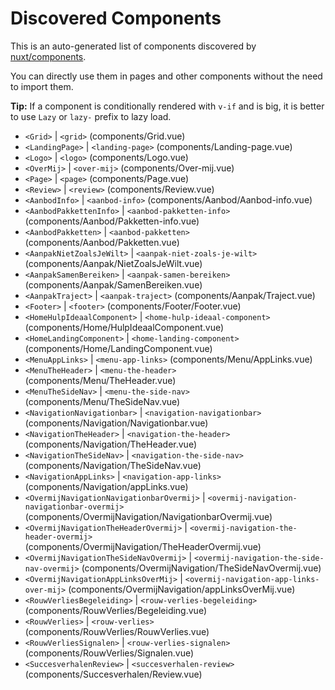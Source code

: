 # Discovered Components

This is an auto-generated list of components discovered by [nuxt/components](https://github.com/nuxt/components).

You can directly use them in pages and other components without the need to import them.

**Tip:** If a component is conditionally rendered with `v-if` and is big, it is better to use `Lazy` or `lazy-` prefix to lazy load.

- `<Grid>` | `<grid>` (components/Grid.vue)
- `<LandingPage>` | `<landing-page>` (components/Landing-page.vue)
- `<Logo>` | `<logo>` (components/Logo.vue)
- `<OverMij>` | `<over-mij>` (components/Over-mij.vue)
- `<Page>` | `<page>` (components/Page.vue)
- `<Review>` | `<review>` (components/Review.vue)
- `<AanbodInfo>` | `<aanbod-info>` (components/Aanbod/Aanbod-info.vue)
- `<AanbodPakkettenInfo>` | `<aanbod-pakketten-info>` (components/Aanbod/Pakketten-info.vue)
- `<AanbodPakketten>` | `<aanbod-pakketten>` (components/Aanbod/Pakketten.vue)
- `<AanpakNietZoalsJeWilt>` | `<aanpak-niet-zoals-je-wilt>` (components/Aanpak/NietZoalsJeWilt.vue)
- `<AanpakSamenBereiken>` | `<aanpak-samen-bereiken>` (components/Aanpak/SamenBereiken.vue)
- `<AanpakTraject>` | `<aanpak-traject>` (components/Aanpak/Traject.vue)
- `<Footer>` | `<footer>` (components/Footer/Footer.vue)
- `<HomeHulpIdeaalComponent>` | `<home-hulp-ideaal-component>` (components/Home/HulpIdeaalComponent.vue)
- `<HomeLandingComponent>` | `<home-landing-component>` (components/Home/LandingComponent.vue)
- `<MenuAppLinks>` | `<menu-app-links>` (components/Menu/AppLinks.vue)
- `<MenuTheHeader>` | `<menu-the-header>` (components/Menu/TheHeader.vue)
- `<MenuTheSideNav>` | `<menu-the-side-nav>` (components/Menu/TheSideNav.vue)
- `<NavigationNavigationbar>` | `<navigation-navigationbar>` (components/Navigation/Navigationbar.vue)
- `<NavigationTheHeader>` | `<navigation-the-header>` (components/Navigation/TheHeader.vue)
- `<NavigationTheSideNav>` | `<navigation-the-side-nav>` (components/Navigation/TheSideNav.vue)
- `<NavigationAppLinks>` | `<navigation-app-links>` (components/Navigation/appLinks.vue)
- `<OvermijNavigationNavigationbarOvermij>` | `<overmij-navigation-navigationbar-overmij>` (components/OvermijNavigation/NavigationbarOvermij.vue)
- `<OvermijNavigationTheHeaderOvermij>` | `<overmij-navigation-the-header-overmij>` (components/OvermijNavigation/TheHeaderOvermij.vue)
- `<OvermijNavigationTheSideNavOvermij>` | `<overmij-navigation-the-side-nav-overmij>` (components/OvermijNavigation/TheSideNavOvermij.vue)
- `<OvermijNavigationAppLinksOverMij>` | `<overmij-navigation-app-links-over-mij>` (components/OvermijNavigation/appLinksOverMij.vue)
- `<RouwVerliesBegeleiding>` | `<rouw-verlies-begeleiding>` (components/RouwVerlies/Begeleiding.vue)
- `<RouwVerlies>` | `<rouw-verlies>` (components/RouwVerlies/RouwVerlies.vue)
- `<RouwVerliesSignalen>` | `<rouw-verlies-signalen>` (components/RouwVerlies/Signalen.vue)
- `<SuccesverhalenReview>` | `<succesverhalen-review>` (components/Succesverhalen/Review.vue)

